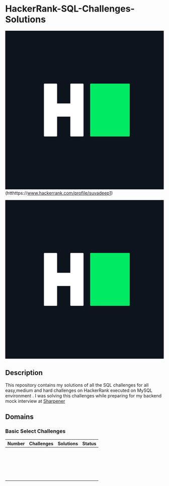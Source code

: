 # HackerRank-SQL-Challenges-Solutions

![hackerRankLogo](./Assets/hackerRankLogo.png)(htthttps://www.hackerrank.com/profile/suvadeep1)

[![HackerRank Logo](./Assets/hackerRankLogo.png)](https://www.hackerrank.com/profile/suvadeep1)

## Description

This repository contains my solutions of all the SQL challenges for all easy,medium and hard challenges on HackerRank executed on MySQL environment . I was solving this challenges while preparing for my backend mock interview at [Sharpener](https://sharpener.tech)

## Domains

### Basic Select Challenges

| Number | Challenges | Solutions | Status |
| ------ | ---------- | --------- | ------ |
|        |            |           |        |
|        |            |           |        |
|        |            |           |        |
|        |            |           |        |
|        |            |           |        |
|        |            |           |        |
|        |            |           |        |
|        |            |           |        |
|        |            |           |        |
|        |            |           |        |
|        |            |           |        |
|        |            |           |        |
|        |            |           |        |
|        |            |           |        |
|        |            |           |        |
|        |            |           |        |
|        |            |           |        |
|        |            |           |        |
|        |            |           |        |
|        |            |           |        |

